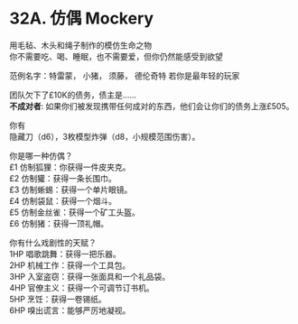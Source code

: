 # 32A. 仿偶 Mockery  
用毛毡、木头和绳子制作的模仿生命之物  
你不需要吃、喝、睡眠，也不需要爱，但你仍然能感受到欲望  
  
范例名字：特雷蒙， 小猪， 须藤， 德伦奇特 
若你是最年轻的玩家  

团队欠下了£10K的债务，债主是……  
**不成对者**: 如果你们被发现携带任何成对的东西，他们会让你们的债务上涨£505。  
  
你有  
隐藏刀（d6），3枚模型炸弹（d8，小规模范围伤害）。  
  
你是哪一种仿偶？  
£1 仿制狐狸：你获得一件皮夹克。  
£2 仿制獾：获得一条长围巾。  
£3 仿制蜥蜴：获得一个单片眼镜。  
£4 仿制袋鼠：获得一个烟斗。  
£5 仿制金丝雀：获得一个矿工头盔。  
£6 仿制猪：获得一顶礼帽。  
  
你有什么戏剧性的天赋？  
1HP 唱歌跳舞：获得一把乐器。  
2HP 机械工作：获得一个工具包。  
3HP 入室盗窃：获得一张面具和一个礼品袋。  
4HP 官僚主义：获得一个可调节订书机。  
5HP 烹饪：获得一卷锡纸。  
6HP 嗅出谎言：能够严厉地凝视。